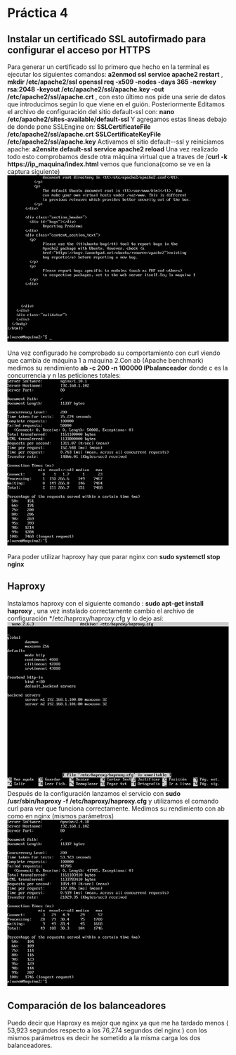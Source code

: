 # Práctica 4


## Instalar un certificado SSL autofirmado para configurar el acceso por HTTPS

Para generar un certificado ssl lo primero que hecho en la terminal es ejecutar los siguientes comandos: **a2enmod ssl** **service apache2 restart** , **mkdir /etc/apache2/ssl** **openssl req -x509 -nodes -days 365 -newkey rsa:2048 -keyout
/etc/apache2/ssl/apache.key -out /etc/apache2/ssl/apache.crt** , con esto último nos pide una serie de datos que introducimos según lo que viene en el guión.
Posteriormente Editamos el archivo de configuración del sitio default-ssl con: **nano /etc/apache2/sites-available/default-ssl**
Y agregamos estas lineas debajo de donde pone SSLEngine on:
**SSLCertificateFile /etc/apache2/ssl/apache.crt**
**SSLCertificateKeyFile /etc/apache2/ssl/apache.key**
Activamos el sitio default--ssl y reiniciamos apache:
**a2ensite default-ssl**
**service apache2 reload**
Una vez realizado todo esto comprobamos desde otra máquina virtual que a traves de /**curl -k https://ip_maquina/index.html** vemos que funciona(como se ve en la captura siguiente)
![img](https://github.com/alvarocarmona6/SWAP/blob/master/practica4/captura_1.png)

Una vez configurado he comprobado su comportamiento con curl viendo que cambia de máquina 1 a máquina 2.Con ab (Apache benchmark) medimos su rendimiento   **ab -c 200  -n 100000 IPbalanceador** donde c es la concurrencia y n las peticiones totales:
![img](https://github.com/alvarocarmona6/SWAP/blob/master/practica3/P3nginx.png)

Para poder utilizar haproxy hay que parar nginx con **sudo systemctl stop nginx**

## Haproxy

Instalamos haproxy con el siguiente comando : **sudo apt-get install haproxy** , una vez instalado correctamente cambio el archivo de  configuración */etc/haproxy/haproxy.cfg y lo dejo así: ![img](https://github.com/alvarocarmona6/SWAP/blob/master/practica3/configuracion_haproxy.png)
Después de la configuración lanzamos el servicio con **sudo /usr/sbin/haproxy -f /etc/haproxy/haproxy.cfg** y utilizamos el comando curl para ver que funciona correctamente.
Medimos su rendimiento con ab como en nginx (mismos parámetros) ![img](https://github.com/alvarocarmona6/SWAP/blob/master/practica3/P3haproxy.png) 


## Comparación de los balanceadores
Puedo decir que Haproxy es mejor que nginx ya que me ha tardado menos ( 53,923 segundos respecto a los 76,274 segundos del nginx ) con los mismos parámetros es decir he sometido a la misma carga los dos balanceadores.
